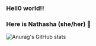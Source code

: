 
### Hell0 world!! 
### Here is Nathasha (she/her) 👋


![Anurag's GitHub stats](https://github-readme-stats.vercel.app/api?username=R0MANOFF&theme=tokyonight&show_icons=true)



<!--
**R0MANOFF/R0MANOFF** is a ✨ _special_ ✨ repository because its `README.md` (this file) appears on your GitHub profile.

Here are some ideas to get you started:

- 🔭 I’m currently working on ...
- 🌱 I’m currently learning ...
- 👯 I’m looking to collaborate on ...
- 🤔 I’m looking for help with ...
- 💬 Ask me about ...
- 📫 How to reach me: ...
- 😄 Pronouns: ...
- ⚡ Fun fact: ...
-->
